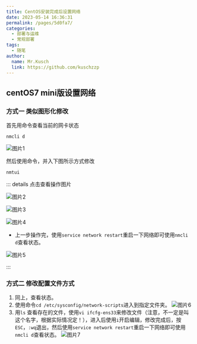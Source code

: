 ```yaml
---
title: CentOS安装完成后设置网络
date: 2023-05-14 16:36:31
permalink: /pages/5d0fa7/
categories:
  - 部署与运维
  - 常规部署
tags:
  - 随笔
author: 
  name: Mr.Kusch
  link: https://github.com/kuschzzp
---
```

## centOS7 mini版设置网络

### 方式一 类似图形化修改

首先用命令查看当前的网卡状态

``` shell
nmcli d
```

![图片1](https://img.superkusch.fun/docs/centosNetwork1.png)

然后使用命令，并入下图所示方式修改

``` shell
nmtui
```

::: details 点击查看操作图片

![图片2](https://img.superkusch.fun/docs/centosNetwork2.png)



![图片3](https://img.superkusch.fun/docs/centosNetwork3.png)



![图片4](https://img.superkusch.fun/docs/centosNetwork4.png)

* 上一步操作完，使用`service network restart`重启一下网络即可使用`nmcli d`查看状态。

![图片5](https://img.superkusch.fun/docs/centosNetwork5.png)

:::

### 方式二 修改配置文件方式

1. 同上，查看状态。
2. 使用命令`cd /etc/sysconfig/network-scripts`进入到指定文件夹。
   ![图片6](https://img.superkusch.fun/docs/centosNetwork6.png)
3. 用`ls` 查看存在的文件，使用`vi ifcfg-ens33`来修改文件（注意，不一定是叫这个名字，根据实际情况定！），进入后使用`i`开启编辑，修改完成后，按`ESC`，`:wq`退出，然后使用`service network restart`重启一下网络即可使用`nmcli d`查看状态。
   ![图片7](https://img.superkusch.fun/docs/centosNetwork7.png)
